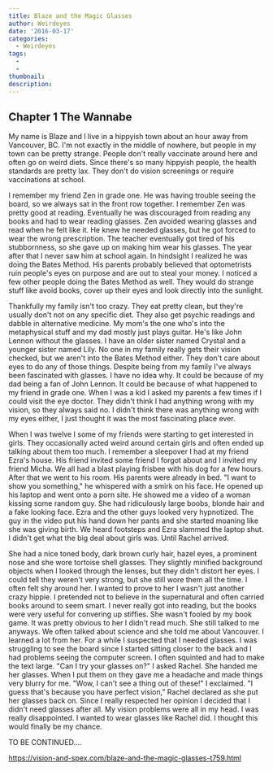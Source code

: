 ```yaml
---
title: Blaze and the Magic Glasses
author: Weirdeyes
date: '2016-03-17'
categories:
  - Weirdeyes
tags:
  - 
  - 
thumbnail: 
description: 
---
```


Chapter 1
The Wannabe
-------------------------------
My name is Blaze and I live in a hippyish town about an hour away from Vancouver, BC. I'm not exactly in the middle of nowhere, but people in my town can be pretty strange. People don't really vaccinate around here and often go on weird diets. Since there's so many hippyish people, the health standards are pretty lax. They don't do vision screenings or require vaccinations at school. 

I remember my friend Zen in grade one.  He was having trouble seeing the board, so we always sat in the front row together. I remember Zen was pretty good at reading.
 Eventually he was discouraged from reading any books and had to wear reading glasses. Zen avoided wearing glasses and read when he felt like it. He knew he needed glasses, but he got forced to wear the wrong prescription. 
The teacher eventually got tired of his stubbornness, so she gave up on making him wear his glasses. The year after that I never saw him at school again. 
In hindsight I realized he was doing the Bates Method. His parents probably believed that optometrists ruin people's eyes on purpose and are out to steal your money. I noticed a few other people doing the Bates Method as well. They would do strange stuff like avoid books, cover up their eyes and look directly into the sunlight. 

Thankfully my family isn't too crazy. They eat pretty clean, but they're usually don't not on any specific diet. They also get psychic readings and dabble in alternative medicine. My mom's the one who's into the metaphysical stuff and my dad mostly just plays guitar. He's like John Lennon without the glasses. I have an older sister named Crystal and a younger sister named Lily. 
No one in my family really gets their vision checked, but we aren't into the Bates Method either. They don't care about eyes to do any of those things. 
Despite being from my family I've always been fascinated with glasses. I have no idea why. It could be because of my dad being a fan of John Lennon. It could be because of what happened to my friend in grade one. 
When I was a kid I asked my parents a few times if I could visit the eye doctor. They didn't think I had anything wrong with my vision, so they always said no. I didn't think there was anything wrong with my eyes either, I just thought it was the most fascinating place ever. 

When I was twelve I some of my friends were starting to get interested in girls. They occasionally acted weird around certain girls and often ended up talking about them too much. 
I remember a sleepover I had at my friend Ezra's house. His friend invited some friend I forgot about and I invited my friend Micha. We all had a blast playing frisbee with his dog for a few hours. After that we went to his room. His parents were already in bed. 
"I want to show you something," he whispered with a smirk on his face. He opened up his laptop and went onto a porn site. He showed me a video of a woman kissing some random guy. She had ridiculously large boobs, blonde hair and a fake looking face. Ezra and the other guys looked very hypnotized. 
The guy in the video put his hand down her pants and she started moaning like she was giving birth. We heard footsteps and Ezra slammed the laptop shut.  I didn't get what the big deal about girls was. Until Rachel arrived. 

She had a nice toned body, dark brown curly hair, hazel eyes, a prominent nose and she wore tortoise shell glasses. They slightly minified background objects when I looked through the lenses, but they didn't distort her eyes. I could tell they weren't very strong, but she still wore them all the time. 
I often felt shy around her. I wanted to prove to her I wasn't just another crazy hippie. I pretended not to believe in the supernatural and often carried books around to seem smart. I never really got into reading, but the books were very useful for convering up stiffies. 
She wasn't fooled by my book game. It was pretty obvious to her I didn't read much. She still talked to me anyways. We often talked about science and she told me about Vancouver.  I learned a lot from her. 
For a while I suspected that I needed glasses. I was struggling to see the board since I started sitting closer to the back and I had problems seeing the computer screen. I often squinted and had to make the text large. 
"Can I try your glasses on?" I asked Rachel. She handed me her glasses. When I put them on they gave me a headache and made things very blurry for me. 
"Wow, I can't see a thing out of these!" I exclaimed. 
"I guess that's because you have perfect vision," Rachel declared as she put her glasses back on. 
Since I really respected her opinion I decided that I didn't need glasses after all. My vision problems were all in my head. 
I was really disappointed. I wanted to wear glasses like Rachel did. I thought this would finally be my chance. 

TO BE CONTINUED....

https://vision-and-spex.com/blaze-and-the-magic-glasses-t759.html
